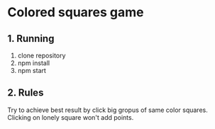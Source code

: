 # Colored squares game

## 1. Running

1. clone repository
2. npm install
3. npm start

## 2. Rules

Try to achieve best result by click big gropus of same color squares.
Clicking on lonely square won't add points.
